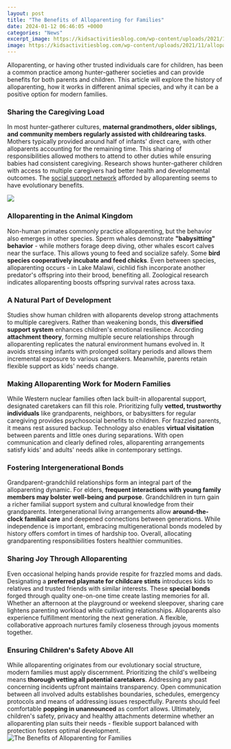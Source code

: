 ```yaml
---
layout: post
title: "The Benefits of Alloparenting for Families"
date: 2024-01-12 06:46:05 +0000
categories: "News"
excerpt_image: https://kidsactivitiesblog.com/wp-content/uploads/2021/11/alloparenting2.jpg
image: https://kidsactivitiesblog.com/wp-content/uploads/2021/11/alloparenting2.jpg
---
```


Alloparenting, or having other trusted individuals care for children, has been a common practice among hunter-gatherer societies and can provide benefits for both parents and children. This article will explore the history of alloparenting, how it works in different animal species, and why it can be a positive option for modern families.
### Sharing the Caregiving Load 
In most hunter-gatherer cultures, **maternal grandmothers, older siblings, and community members regularly assisted with childrearing tasks**. Mothers typically provided around half of infants' direct care, with other alloparents accounting for the remaining time. This sharing of responsibilities allowed mothers to attend to other duties while ensuring babies had consistent caregiving. Research shows hunter-gatherer children with access to multiple caregivers had better health and developmental outcomes. The [social support network](https://store.fi.io.vn/white-frenchie-french-bulldog-starry-night-van-gogh-colorful-2) afforded by alloparenting seems to have evolutionary benefits.

![](https://i.pinimg.com/originals/6c/2f/a9/6c2fa9e95fed12e9997e270517db5c42.jpg)
### Alloparenting in the Animal Kingdom
Non-human primates commonly practice alloparenting, but the behavior also emerges in other species. Sperm whales demonstrate **"babysitting" behavior** - while mothers forage deep diving, other whales escort calves near the surface. This allows young to feed and socialize safely. Some **bird species cooperatively incubate and feed chicks**. Even between species, alloparenting occurs - in Lake Malawi, cichlid fish incorporate another predator's offspring into their brood, benefiting all. Zoological research indicates alloparenting boosts offspring survival rates across taxa.
### A Natural Part of Development 
Studies show human children with alloparents develop strong attachments to multiple caregivers. Rather than weakening bonds, this **diversified support system** enhances children's emotional resilience. According **attachment theory**, forming multiple secure relationships through alloparenting replicates the natural environment humans evolved in. It avoids stressing infants with prolonged solitary periods and allows them incremental exposure to various caretakers. Meanwhile, parents retain flexible support as kids' needs change.
### Making Alloparenting Work for Modern Families
While Western nuclear families often lack built-in alloparental support, designated caretakers can fill this role. Prioritizing fully **vetted, trustworthy individuals** like grandparents, neighbors, or babysitters for regular caregiving provides psychosocial benefits to children. For frazzled parents, it means rest assured backup. Technology also enables **virtual visitation** between parents and little ones during separations. With open communication and clearly defined roles, alloparenting arrangements satisfy kids' and adults' needs alike in contemporary settings.
### Fostering Intergenerational Bonds  
Grandparent-grandchild relationships form an integral part of the alloparenting dynamic. For elders, **frequent interactions with young family members may bolster well-being and purpose**. Grandchildren in turn gain a richer familial support system and cultural knowledge from their grandparents. Intergenerational living arrangements allow **around-the-clock familial care** and deepened connections between generations. While independence is important, embracing multigenerational bonds modeled by history offers comfort in times of hardship too. Overall, allocating grandparenting responsibilities fosters healthier communities.
### Sharing Joy Through Alloparenting 
Even occasional helping hands provide respite for frazzled moms and dads. Designating a **preferred playmate for childcare stints** introduces kids to relatives and trusted friends with similar interests. These **special bonds** forged through quality one-on-one time create lasting memories for all. Whether an afternoon at the playground or weekend sleepover, sharing care lightens parenting workload while cultivating relationships. Alloparents also experience fulfillment mentoring the next generation. A flexible, collaborative approach nurtures family closeness through joyous moments together.
### Ensuring Children's Safety Above All
While alloparenting originates from our evolutionary social structure, modern families must apply discernment. Prioritizing the child's wellbeing means **thorough vetting all potential caretakers**. Addressing any past concerning incidents upfront maintains transparency. Open communication between all involved adults establishes boundaries, schedules, emergency protocols and means of addressing issues respectfully. Parents should feel comfortable **popping in unannounced** as comfort allows. Ultimately, children's safety, privacy and healthy attachments determine whether an alloparenting plan suits their needs - flexible support balanced with protection fosters optimal development.
![The Benefits of Alloparenting for Families](https://kidsactivitiesblog.com/wp-content/uploads/2021/11/alloparenting2.jpg)